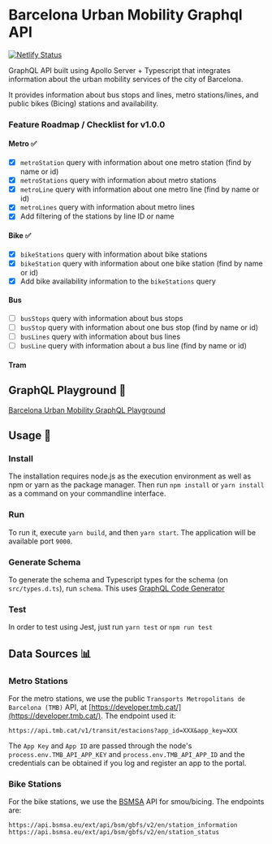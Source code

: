 # Barcelona Urban Mobility Graphql API

[![Netlify Status](https://api.netlify.com/api/v1/badges/a1b85612-974d-4aeb-8350-c78fae6dd9c0/deploy-status)](https://app.netlify.com/sites/barcelona-urban-mobility-graphql-api/deploys)

GraphQL API built using Apollo Server + Typescript that integrates information about the urban mobility services of the city of Barcelona.

It provides information about bus stops and lines, metro stations/lines, and public bikes (Bicing) stations and availability.

### Feature Roadmap / Checklist for v1.0.0

#### Metro ✅

- [x] `metroStation` query with information about one metro station (find by name or id)
- [x] `metroStations` query with information about metro stations
- [x] `metroLine` query with information about one metro line (find by name or id)
- [x] `metroLines` query with information about metro lines
- [x] Add filtering of the stations by line ID or name

#### Bike ✅

- [x] `bikeStations` query with information about bike stations
- [x] `bikeStation` query with information about one bike station (find by name or id)
- [x] Add bike availability information to the `bikeStations` query

#### Bus

- [ ] `busStops` query with information about bus stops
- [ ] `busStop` query with information about one bus stop (find by name or id)
- [ ] `busLines` query with information about bus lines
- [ ] `busLine` query with information about a bus line (find by name or id)

#### Tram

## GraphQL Playground 🚀

[Barcelona Urban Mobility GraphQL Playground](https://barcelona-urban-mobility-graphql-api.netlify.app/graphql)

## Usage 🔧

### Install

The installation requires node.js as the execution environment as well as npm or yarn as the package manager. Then run `npm install` or `yarn install` as a command on your commandline interface.

### Run

To run it, execute `yarn build`, and then `yarn start`. The application will be available port `9000`.

### Generate Schema

To generate the schema and Typescript types for the schema (on `src/types.d.ts`), run `schema`. This uses [GraphQL Code Generator](https://graphql-code-generator.com/)

### Test

In order to test using Jest, just run `yarn test` or `npm run test`

## Data Sources 📊

### Metro Stations

For the metro stations, we use the public `Transports Metropolitans de Barcelona (TMB)` API, at [https://developer.tmb.cat/](https://developer.tmb.cat/). The endpoint used it:

```
https://api.tmb.cat/v1/transit/estacions?app_id=XXX&app_key=XXX
```

The `App Key` and `App ID` are passed through the node's `process.env.TMB_API_APP_KEY` and `process.env.TMB_API_APP_ID` and the credentials can be obtained if you log and register an app to the portal.

### Bike Stations

For the bike stations, we use the [BSMSA](https://www.bsmsa.cat/es/) API for smou/bicing. The endpoints are:

```
https://api.bsmsa.eu/ext/api/bsm/gbfs/v2/en/station_information
https://api.bsmsa.eu/ext/api/bsm/gbfs/v2/en/station_status
```